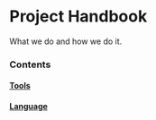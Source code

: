 # Project Handbook

What we do and how we do it.

### Contents

#### [Tools](./pages/tools.md)
#### [Language](./pages/language.md)
